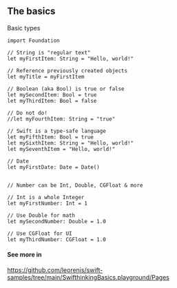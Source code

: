 ## The basics

Basic types

```
import Foundation

// String is "regular text"
let myFirstItem: String = "Hello, world!"

// Reference previously created objects
let myTitle = myFirstItem

// Boolean (aka Bool) is true or false
let mySecondItem: Bool = true
let myThirdItem: Bool = false

// Do not do!
//let myFourthItem: String = "true"

// Swift is a type-safe language
let myFifthItem: Bool = true
let mySixthItem: String = "Hello, world!"
let mySeventhItem = "Hello, world!"

// Date
let myFirstDate: Date = Date()


// Number can be Int, Double, CGFloat & more

// Int is a whole Integer
let myFirstNumber: Int = 1

// Use Double for math
let mySecondNumber: Double = 1.0

// Use CGFloat for UI
let myThirdNumber: CGFloat = 1.0
```

#### See more in
https://github.com/leorenis/swift-samples/tree/main/SwifthinkingBasics.playground/Pages
